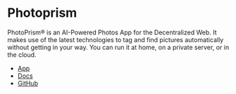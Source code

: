 # Photoprism

PhotoPrism® is an AI-Powered Photos App for the Decentralized Web. It makes use of the latest technologies to tag and find pictures automatically without getting in your way. You can run it at home, on a private server, or in the cloud.

* [App](https://photoprism.app/)
* [Docs](https://docs.photoprism.app/getting-started/)
* [GitHub](https://github.com/photoprism/photoprism)

